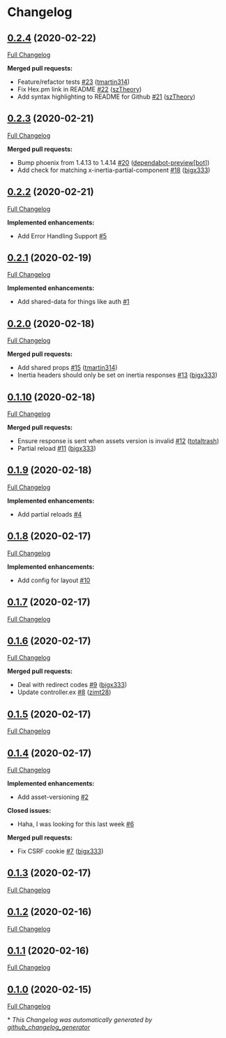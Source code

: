 # Changelog

## [0.2.4](https://github.com/devato/inertia_phoenix/tree/0.2.4) (2020-02-22)

[Full Changelog](https://github.com/devato/inertia_phoenix/compare/0.2.3...0.2.4)

**Merged pull requests:**

- Feature/refactor tests [\#23](https://github.com/devato/inertia_phoenix/pull/23) ([tmartin314](https://github.com/tmartin314))
- Fix Hex.pm link in README [\#22](https://github.com/devato/inertia_phoenix/pull/22) ([szTheory](https://github.com/szTheory))
- Add syntax highlighting to README for Github [\#21](https://github.com/devato/inertia_phoenix/pull/21) ([szTheory](https://github.com/szTheory))

## [0.2.3](https://github.com/devato/inertia_phoenix/tree/0.2.3) (2020-02-21)

[Full Changelog](https://github.com/devato/inertia_phoenix/compare/0.2.2...0.2.3)

**Merged pull requests:**

- Bump phoenix from 1.4.13 to 1.4.14 [\#20](https://github.com/devato/inertia_phoenix/pull/20) ([dependabot-preview[bot]](https://github.com/apps/dependabot-preview))
- Add check for matching x-inertia-partial-component [\#18](https://github.com/devato/inertia_phoenix/pull/18) ([bigx333](https://github.com/bigx333))

## [0.2.2](https://github.com/devato/inertia_phoenix/tree/0.2.2) (2020-02-21)

[Full Changelog](https://github.com/devato/inertia_phoenix/compare/0.2.1...0.2.2)

**Implemented enhancements:**

- Add Error Handling Support [\#5](https://github.com/devato/inertia_phoenix/issues/5)

## [0.2.1](https://github.com/devato/inertia_phoenix/tree/0.2.1) (2020-02-19)

[Full Changelog](https://github.com/devato/inertia_phoenix/compare/0.2.0...0.2.1)

**Implemented enhancements:**

- Add shared-data for things like auth [\#1](https://github.com/devato/inertia_phoenix/issues/1)

## [0.2.0](https://github.com/devato/inertia_phoenix/tree/0.2.0) (2020-02-18)

[Full Changelog](https://github.com/devato/inertia_phoenix/compare/0.1.10...0.2.0)

**Merged pull requests:**

- Add shared props [\#15](https://github.com/devato/inertia_phoenix/pull/15) ([tmartin314](https://github.com/tmartin314))
- Inertia headers should only be set on inertia responses [\#13](https://github.com/devato/inertia_phoenix/pull/13) ([bigx333](https://github.com/bigx333))

## [0.1.10](https://github.com/devato/inertia_phoenix/tree/0.1.10) (2020-02-18)

[Full Changelog](https://github.com/devato/inertia_phoenix/compare/0.1.9...0.1.10)

**Merged pull requests:**

- Ensure response is sent when assets version is invalid [\#12](https://github.com/devato/inertia_phoenix/pull/12) ([totaltrash](https://github.com/totaltrash))
- Partial reload [\#11](https://github.com/devato/inertia_phoenix/pull/11) ([bigx333](https://github.com/bigx333))

## [0.1.9](https://github.com/devato/inertia_phoenix/tree/0.1.9) (2020-02-18)

[Full Changelog](https://github.com/devato/inertia_phoenix/compare/0.1.8...0.1.9)

**Implemented enhancements:**

- Add partial reloads [\#4](https://github.com/devato/inertia_phoenix/issues/4)

## [0.1.8](https://github.com/devato/inertia_phoenix/tree/0.1.8) (2020-02-17)

[Full Changelog](https://github.com/devato/inertia_phoenix/compare/0.1.7...0.1.8)

**Implemented enhancements:**

- Add config for layout [\#10](https://github.com/devato/inertia_phoenix/issues/10)

## [0.1.7](https://github.com/devato/inertia_phoenix/tree/0.1.7) (2020-02-17)

[Full Changelog](https://github.com/devato/inertia_phoenix/compare/0.1.6...0.1.7)

## [0.1.6](https://github.com/devato/inertia_phoenix/tree/0.1.6) (2020-02-17)

[Full Changelog](https://github.com/devato/inertia_phoenix/compare/0.1.5...0.1.6)

**Merged pull requests:**

- Deal with redirect codes [\#9](https://github.com/devato/inertia_phoenix/pull/9) ([bigx333](https://github.com/bigx333))
- Update controller.ex [\#8](https://github.com/devato/inertia_phoenix/pull/8) ([zimt28](https://github.com/zimt28))

## [0.1.5](https://github.com/devato/inertia_phoenix/tree/0.1.5) (2020-02-17)

[Full Changelog](https://github.com/devato/inertia_phoenix/compare/0.1.4...0.1.5)

## [0.1.4](https://github.com/devato/inertia_phoenix/tree/0.1.4) (2020-02-17)

[Full Changelog](https://github.com/devato/inertia_phoenix/compare/0.1.3...0.1.4)

**Implemented enhancements:**

- Add asset-versioning [\#2](https://github.com/devato/inertia_phoenix/issues/2)

**Closed issues:**

- Haha, I was looking for this last week [\#6](https://github.com/devato/inertia_phoenix/issues/6)

**Merged pull requests:**

- Fix CSRF cookie [\#7](https://github.com/devato/inertia_phoenix/pull/7) ([bigx333](https://github.com/bigx333))

## [0.1.3](https://github.com/devato/inertia_phoenix/tree/0.1.3) (2020-02-17)

[Full Changelog](https://github.com/devato/inertia_phoenix/compare/0.1.2...0.1.3)

## [0.1.2](https://github.com/devato/inertia_phoenix/tree/0.1.2) (2020-02-16)

[Full Changelog](https://github.com/devato/inertia_phoenix/compare/0.1.1...0.1.2)

## [0.1.1](https://github.com/devato/inertia_phoenix/tree/0.1.1) (2020-02-16)

[Full Changelog](https://github.com/devato/inertia_phoenix/compare/0.1.0...0.1.1)

## [0.1.0](https://github.com/devato/inertia_phoenix/tree/0.1.0) (2020-02-15)

[Full Changelog](https://github.com/devato/inertia_phoenix/compare/42ce89a6448ed4930fd368e1b6b57b74ac289f12...0.1.0)



\* *This Changelog was automatically generated by [github_changelog_generator](https://github.com/github-changelog-generator/github-changelog-generator)*
